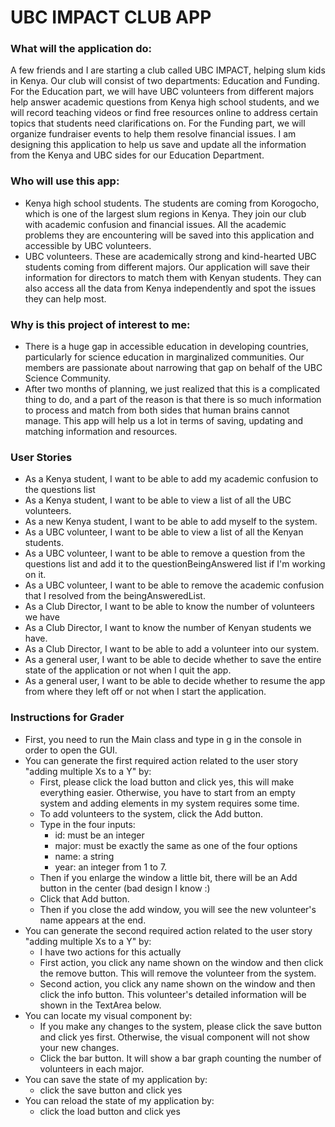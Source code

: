 # UBC IMPACT CLUB APP

### What will the application do:

A few friends and I are starting a club called UBC IMPACT, 
helping slum kids in Kenya. Our club will consist of two 
departments: Education and Funding. For the Education part, 
we will have UBC volunteers from different majors help answer 
academic questions from Kenya high school students, and we will 
record teaching videos or find free resources online to address 
certain topics that students need clarifications on. For the Funding 
part, we will organize fundraiser events to help them resolve 
financial issues. I am designing this application to help us save 
and update all the information from the Kenya and UBC sides for our 
Education Department.

### Who will use this app:
- Kenya high school students. The students are coming from Korogocho, 
which is one of the largest slum regions in Kenya. They join our club with 
academic confusion and financial issues. All the academic problems they are 
encountering will be saved into this application and accessible by UBC volunteers.
- UBC volunteers. These are academically strong and kind-hearted UBC students 
coming from different majors. Our application will save their information 
for directors to match them with Kenyan students. They can also access all 
the data from Kenya independently and spot the issues they can help most.


### Why is this project of interest to me:
- There is a huge gap in accessible education in developing countries, 
particularly for science education in marginalized communities. 
Our members are passionate about narrowing that gap on behalf of 
the UBC Science Community.
- After two months of planning, we just realized that this is a complicated 
thing to do, and a part of the reason is that there is so much information 
to process and match from both sides that human brains cannot manage. 
This app will help us a lot in terms of saving, updating and matching 
information and resources.

### User Stories
- As a Kenya student, I want to be able to 
  add my academic confusion to the questions list
- As a Kenya student, I want to be able to view a list of all the UBC volunteers.
- As a new Kenya student, I want to be able to add myself to the system.
- As a UBC volunteer, I want to be able to view a list of all the Kenyan students.
- As a UBC volunteer, I want to be able to remove a question from the questions list
and add it to the questionBeingAnswered list if I'm working on it.
- As a UBC volunteer, I want to be able to remove the academic confusion 
that I resolved from the beingAnsweredList.
- As a Club Director, I want to be able to know the number of volunteers we have
- As a Club Director, I want to know the number of Kenyan students we have.
- As a Club Director, I want to be able to add a volunteer into our system.
- As a general user, I want to be able to decide whether to save the entire 
state of the application or not when I quit the app.
- As a general user, I want to be able to decide whether to resume the app from 
where they left off or not when I start the application.

### Instructions for Grader
- First, you need to run the Main class and type in g in the console in order to open the GUI.
- You can generate the first required action related to the user story "adding multiple Xs to a Y" by:
  - First, please click the load button and click yes, this will make everything easier. 
    Otherwise, you have to start from an empty system and adding elements in my system requires some time.
  - To add volunteers to the system, click the Add button.
  - Type in the four inputs:
    - id: must be an integer
    - major: must be exactly the same as one of the four options
    - name: a string
    - year: an integer from 1 to 7.
  - Then if you enlarge the window a little bit, there will be an Add button in the center (bad design I know :)
  - Click that Add button.
  - Then if you close the add window, you will see the new volunteer's name appears at the end.
- You can generate the second required action related to the user story "adding multiple Xs to a Y" by:
  - I have two actions for this actually
  - First action, you click any name shown on the window and then click the remove button. This will remove the volunteer
    from the system.
  - Second action, you click any name shown on the window and then click the info button. This volunteer's detailed information
    will be shown in the TextArea below.
- You can locate my visual component by:
  - If you make any changes to the system, please click the save button and click yes first. Otherwise, the visual component
    will not show your new changes.
  - Click the bar button. It will show a bar graph counting the number of volunteers in each major.
- You can save the state of my application by: 
  - click the save button and click yes
- You can reload the state of my application by:
  - click the load button and click yes

